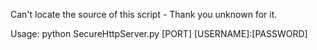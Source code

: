 Can't locate the source of this script - Thank you unknown for it.

Usage:
python SecureHttpServer.py [PORT] [USERNAME]:[PASSWORD]

